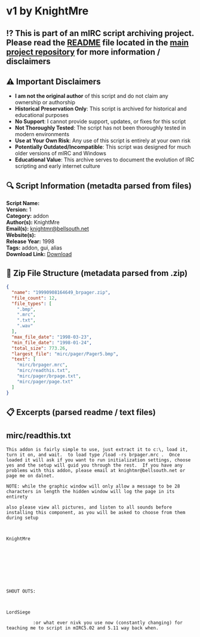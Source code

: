 #  v1 by KnightMre

## ⁉️ This is part of an mIRC script archiving project. Please read the [README](https://github.com/sorzkode/mirc_scripts_archive/blob/main/README.md) file located in the [main project repository](https://github.com/sorzkode/mirc_scripts_archive) for more information / disclaimers  

## ⚠️ Important Disclaimers

- **I am not the original author** of this script and do not claim any ownership or authorship
- **Historical Preservation Only**: This script is archived for historical and educational purposes
- **No Support**: I cannot provide support, updates, or fixes for this script
- **Not Thoroughly Tested**: The script has not been thoroughly tested in modern environments
- **Use at Your Own Risk**: Any use of this script is entirely at your own risk
- **Potentially Outdated/Incompatible**: This script was designed for much older versions of mIRC and Windows
- **Educational Value**: This archive serves to document the evolution of IRC scripting and early internet culture

## 🔍 Script Information (metadta parsed from files)

**Script Name:**   
**Version:** 1  
**Category:** addon  
**Author(s):** KnightMre  
**Email(s):** <knightmr@bellsouth.net>  
**Website(s):**   
**Release Year:** 1998  
**Tags:** addon, gui, alias  
**Download Link:** [Download](https://github.com/sorzkode/mirc_scripts_archive/raw/main/hawkee.com/19990908164649_brpager/19990908164649_brpager.zip)  

## 📂 Zip File Structure (metadata parsed from .zip)

```json
{
  "name": "19990908164649_brpager.zip",
  "file_count": 12,
  "file_types": [
    ".bmp",
    ".mrc",
    ".txt",
    ".wav"
  ],
  "max_file_date": "1998-03-23",
  "min_file_date": "1998-01-24",
  "total_size": 773.26,
  "largest_file": "mirc/pager/Pager5.bmp",
  "text": [
    "mirc/brpager.mrc",
    "mirc/readthis.txt",
    "mirc/pager/brpage.txt",
    "mirc/pager/page.txt"
  ]
}
```

## 📋 Excerpts (parsed readme / text files)

## mirc/readthis.txt

```text
This addon is fairly simple to use, just extract it to c:\, load it, turn it on, and wait.  to load type /load -rs brpager.mrc .  Once loaded it will ask if you want to run initialization settings, choose yes and the setup will guid you through the rest.  If you have any problems with this addon, please email at knightmr@bellsouth.net or page me on dalnet.
NOTE: while the graphic window will only allow a message to be 28 characters in length the hidden window will log the page in its entirety
also please view all pictures, and listen to all sounds before installing this component, as you will be asked to choose from them during setup

KnightMre




SHOUT OUTS:

LordSiege  
          :or what ever nivk you use now (constantly changing) for teaching me to script in mIRC5.02 and 5.11 way back when.
 
```
